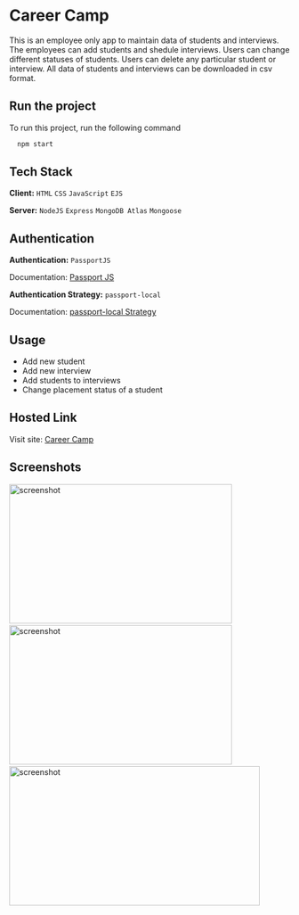 
# Career Camp

This is an employee only app to maintain data of students and interviews. The employees can add students and shedule interviews. Users can change different statuses of students. Users can delete any particular student or interview. All data of students and interviews can be downloaded in csv format.

## Run the project

To run this project, run the following command

```bash
  npm start
```
## Tech Stack

**Client:** `HTML` `CSS` `JavaScript` `EJS`

**Server:** `NodeJS` `Express` `MongoDB Atlas` `Mongoose`

## Authentication

**Authentication:** `PassportJS`

Documentation: [Passport JS](https://www.passportjs.org/docs/)

**Authentication Strategy:** `passport-local`

Documentation: [passport-local Strategy](passportjs.org/packages/passport-local/)
## Usage

- Add new student
- Add new interview
- Add students to interviews
- Change placement status of a student

## Hosted Link

Visit site: [Career Camp](https://career-camp.onrender.com)

## Screenshots

<img src="https://user-images.githubusercontent.com/114740896/209808026-8107e023-4790-40cd-9ba4-e0650a310447.png" alt="screenshot" height="250" width="400">&ensp;<img src="https://user-images.githubusercontent.com/114740896/209808012-870f115d-11dc-460d-a956-d386238c28ca.png" alt="screenshot" height="250" width="400">&ensp;<img src="https://user-images.githubusercontent.com/114740896/209808022-5cf7f062-a023-46bf-b74a-50c6deaf2445.png" alt="screenshot" height="250" width="450">
